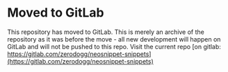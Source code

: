 # Moved to GitLab

This repository has moved to GitLab. This is merely an archive of the repository as it
was before the move - all new development will happen on GitLab and will not
be pushed to this repo. Visit the current repo [on gitlab: https://gitlab.com/zerodogg/neosnippet-snippets](https://gitlab.com/zerodogg/neosnippet-snippets)
